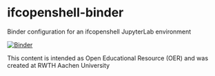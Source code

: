 # ifcopenshell-binder
Binder configuration for an ifcopenshell JupyterLab environment 

[![Binder](https://mybinder.org/badge_logo.svg)]([https://mybinder.org/v2/gh/jakob-beetz/ifcopenshell-binder/main?urlpath=lab?git-pull?repo=https://github.com/jakob-beetz/ifcopenshell-notebook](https://mybinder.org/v2/gh/biophase/ifcopenshell-binder/b0fcf08113012f8cd0d2d03726a7a48f92fc114e?urlpath=lab%2Ftree%2F01_test.ipynb)s)


This content is intended as Open Educational Resource (OER) and was created at RWTH Aachen University
